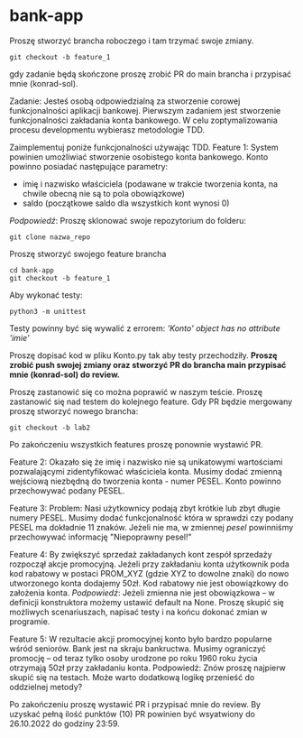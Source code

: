 # bank-app

Proszę stworzyć brancha roboczego i tam trzymać swoje zmiany.
```
git checkout -b feature_1
```
gdy zadanie będą skończone proszę zrobić PR do main brancha i przypisać mnie (konrad-sol).

Zadanie:
Jesteś osobą odpowiedzialną za stworzenie corowej funkcjonalności aplikacji bankowej.
Pierwszym zadaniem jest stworzenie funkcjonalności zakładania konta bankowego. W celu zoptymalizowania procesu developmentu wybierasz metodologie TDD.

Zaimplementuj poniże funkcjonalności używając TDD. 
Feature 1:
System powinien umożliwiać stworzenie osobistego konta bankowego.
Konto powinno posiadać następujące parametry:
- imię i nazwisko właściciela (podawane w trakcie tworzenia konta, na chwile obecną nie są to pola obowiązkowe)
- saldo (początkowe saldo dla wszystkich kont wynosi 0)

*Podpowiedź*:
Proszę sklonować swoje repozytorium do folderu:
```
git clone nazwa_repo
```
Proszę stworzyć swojego feature brancha
```
cd bank-app
git checkout -b feature_1
```
Aby wykonać testy:
```
python3 -m unittest
```
Testy powinny być się wywalić z errorem:
*'Konto' object has no attribute 'imie'*

Proszę dopisać kod w pliku Konto.py tak aby testy przechodziły.
**Proszę zrobić push swojej zmiany oraz stworzyć PR do brancha main przypisać mnie (konrad-sol) do review.**

Proszę zastanowić się co można poprawić w naszym teście.
Proszę zastanowić się nad testem do kolejnego feature.
Gdy PR będzie mergowany proszę stworzyć nowego brancha:
```
git checkout -b lab2
```
Po zakończeniu wszystkich features proszę ponownie wystawić PR.

Feature 2:
Okazało się że imię i nazwisko nie są unikatowymi wartościami pozwalającymi zidentyfikować właściciela konta.
Musimy dodać zmienną wejściową niezbędną do tworzenia konta - numer PESEL. Konto powinno przechowywać podany PESEL.

Feature 3:
Problem: Nasi użytkownicy podają zbyt krótkie lub zbyt długie numery PESEL. 
Musimy dodać funkcjonalność która w sprawdzi czy podany PESEL ma dokładnie 11 znaków. Jeżeli nie ma, w zmiennej *pesel* powinniśmy przechowywać informację "Niepoprawny pesel!"

Feature 4:
By zwiększyć sprzedaż zakładanych kont zespół sprzedaży rozpoczął akcje promocyjną.
Jeżeli przy zakładaniu konta użytkownik poda kod rabatowy w postaci PROM_XYZ (gdzie XYZ to dowolne znaki) do nowo utworzonego konta dodajemy 50zł. Kod rabatowy nie jest obowiązkowy do założenia konta.
*Podpowiedź*:
Jeżeli zmienna nie jest obowiązkowa – w definicji konstruktora możemy ustawić default na None.
Proszę skupić się możliwych scenariuszach, napisać testy i na końcu dokonać zmian w programie.

Feature 5:
W rezultacie akcji promocyjnej konto było bardzo popularne wśród seniorów. Bank jest na skraju bankructwa. Musimy ograniczyć promocję – od teraz tylko osoby urodzone po roku 1960 roku życia otrzymają 50zł przy zakładaniu konta.
Podpowiedź:
Znów proszę najpierw skupić się na testach.
Może warto dodatkową logikę przenieść do oddzielnej metody?

Po zakończeniu proszę wystawić PR i przypisać mnie do review.
By uzyskać pełną ilość punktów (10) PR powinien być wsyatwiony do 26.10.2022 do godziny 23:59.

 